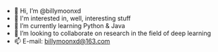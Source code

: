 - 👋 Hi, I’m @billymoonxd
- 👀 I'm interested in, well, interesting stuff
- 🌱 I’m currently learning Python & Java
- 💞️ I’m looking to collaborate on research in the field of deep learning
- 📫 E-mail: billymoonxd@163.com
<!---
billymoonxd/billymoonxd is a ✨ special ✨ repository because its `README.md` (this file) appears on your GitHub profile.
You can click the Preview link to take a look at your changes.
--->
